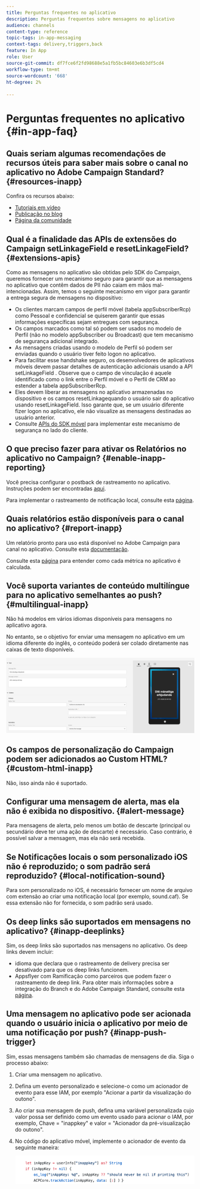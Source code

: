 ```yaml
---
title: Perguntas frequentes no aplicativo
description: Perguntas frequentes sobre mensagens no aplicativo
audience: channels
content-type: reference
topic-tags: in-app-messaging
context-tags: delivery,triggers,back
feature: In App
role: User
source-git-commit: df7fce6f2fd98688e5a1fb5bc84603e6b3df5cd4
workflow-type: tm+mt
source-wordcount: '668'
ht-degree: 2%

---
```



# Perguntas frequentes no aplicativo {#in-app-faq}

## Quais seriam algumas recomendações de recursos úteis para saber mais sobre o canal no aplicativo no Adobe Campaign Standard? {#resources-inapp}

Confira os recursos abaixo:

* [Tutoriais em vídeo](https://experienceleague.adobe.com/docs/campaign-standard-learn/tutorials/communication-channels/mobile/in-app/in-app-message-overview.html)
* [Publicação no blog](https://theblog.adobe.com/get-more-out-of-the-new-in-app-message-channel-from-adobe-campaign/)
* [Página da comunidade](https://experienceleaguecommunities.adobe.com/t5/adobe-campaign-standard/ct-p/adobe-campaign-standard-community)

## Qual é a finalidade das APIs de extensões do Campaign setLinkageField e resetLinkageField? {#extensions-apis}

Como as mensagens no aplicativo são obtidas pelo SDK do Campaign, queremos fornecer um mecanismo seguro para garantir que as mensagens no aplicativo que contêm dados de PII não caiam em mãos mal-intencionadas. Assim, temos o seguinte mecanismo em vigor para garantir a entrega segura de mensagens no dispositivo:

* Os clientes marcam campos de perfil móvel (tabela appSubscriberRcp) como Pessoal e confidencial se quiserem garantir que essas informações específicas sejam entregues com segurança.
* Os campos marcados como tal só podem ser usados no modelo de Perfil (não no modelo appSubscriber ou Broadcast) que tem mecanismo de segurança adicional integrado.
* As mensagens criadas usando o modelo de Perfil só podem ser enviadas quando o usuário tiver feito logon no aplicativo.
* Para facilitar esse handshake seguro, os desenvolvedores de aplicativos móveis devem passar detalhes de autenticação adicionais usando a API setLinkageField . Observe que o campo de vinculação é aquele identificado como o link entre o Perfil móvel e o Perfil de CRM ao estender a tabela appSubscriberRcp.
* Eles devem liberar as mensagens no aplicativo armazenadas no dispositivo e os campos resetLinkagequando o usuário sair do aplicativo usando resetLinkageField. Isso garante que, se um usuário diferente fizer logon no aplicativo, ele não visualize as mensagens destinadas ao usuário anterior.
* Consulte [APIs do SDK móvel](https://aep-sdks.gitbook.io/docs/using-mobile-extensions/adobe-campaign-standard/adobe-campaign-standard-api-reference) para implementar este mecanismo de segurança no lado do cliente.

## O que preciso fazer para ativar os Relatórios no aplicativo no Campaign? {#enable-inapp-reporting}

Você precisa configurar o postback de rastreamento no aplicativo. Instruções podem ser encontradas [aqui](../../administration/using/configuring-rules-launch.md#inapp-tracking-postback).

Para implementar o rastreamento de notificação local, consulte esta [página](../../administration/using/local-tracking.md).

## Quais relatórios estão disponíveis para o canal no aplicativo? {#report-inapp}

Um relatório pronto para uso está disponível no Adobe Campaign para canal no aplicativo. Consulte esta [documentação](../../reporting/using/in-app-report.md).

Consulte esta [página](../../reporting/using/indicator-calculation.md#in-app-delivery) para entender como cada métrica no aplicativo é calculada.

## Você suporta variantes de conteúdo multilíngue para no aplicativo semelhantes ao push? {#multilingual-inapp}

Não há modelos em vários idiomas disponíveis para mensagens no aplicativo agora.

No entanto, se o objetivo for enviar uma mensagem no aplicativo em um idioma diferente do inglês, o conteúdo poderá ser colado diretamente nas caixas de texto disponíveis.

![](assets/faq_inapp.png)

## Os campos de personalização do Campaign podem ser adicionados ao Custom HTML? {#custom-html-inapp}

Não, isso ainda não é suportado.

## Configurar uma mensagem de alerta, mas ela não é exibida no dispositivo. {#alert-message}

Para mensagens de alerta, pelo menos um botão de descarte (principal ou secundário deve ter uma ação de descarte) é necessário. Caso contrário, é possível salvar a mensagem, mas ela não será recebida.

## Se Notificações locais o som personalizado iOS não é reproduzido; o som padrão será reproduzido? {#local-notification-sound}

Para som personalizado no iOS, é necessário fornecer um nome de arquivo com extensão ao criar uma notificação local (por exemplo, sound.caf). Se essa extensão não for fornecida, o som padrão será usado.

## Os deep links são suportados em mensagens no aplicativo? {#inapp-deeplinks}

Sim, os deep links são suportados nas mensagens no aplicativo. Os deep links devem incluir:

* idioma que declara que o rastreamento de delivery precisa ser desativado para que os deep links funcionem.
* Appsflyer com Ramificação como parceiros que podem fazer o rastreamento de deep link. Para obter mais informações sobre a integração do Branch e do Adobe Campaign Standard, consulte esta [página](https://help.branch.io/using-branch/docs/adobe-campaign-standard-1).

## Uma mensagem no aplicativo pode ser acionada quando o usuário inicia o aplicativo por meio de uma notificação por push? {#inapp-push-trigger}

Sim, essas mensagens também são chamadas de mensagens de dia. Siga o processo abaixo:

1. Criar uma mensagem no aplicativo.

1. Defina um evento personalizado e selecione-o como um acionador de evento para esse IAM, por exemplo &quot;Acionar a partir da visualização do outono&quot;.

1. Ao criar sua mensagem de push, defina uma variável personalizada cujo valor possa ser definido como um evento usado para acionar o IAM, por exemplo, Chave = &quot;inappkey&quot; e valor = &quot;Acionador da pré-visualização do outono&quot;.

1. No código do aplicativo móvel, implemente o acionador de evento da seguinte maneira:

   ![](assets/faq_inapp_2.png)
